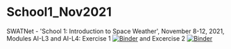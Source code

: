 # School1_Nov2021
SWATNet - 'School 1: Introduction to Space Weather', November 8-12, 2021,
 Modules AI-L3 and AI-L4:
 Exercise 1 [![Binder](https://mybinder.org/badge_logo.svg)](https://mybinder.org/v2/gh/SWATNetSchools/School1_Nov2021/master?labpath=sunspots.ipynb) and Excercise 2 [![Binder](https://mybinder.org/badge_logo.svg)](https://mybinder.org/v2/gh/SWATNetSchools/School1_Nov2021/master?labpath=facular-regions.ipynb)
